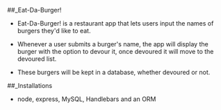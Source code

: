 ##_Eat-Da-Burger!

* Eat-Da-Burger! is a restaurant app that lets users input the names of burgers they'd like to eat.

* Whenever a user submits a burger's name, the app will display the burger with the option to devour it, once devoured it will move to the devoured list.

* These burgers will be kept in a database, whether devoured or not.

##_Installations

* node, express, MySQL, Handlebars and an ORM